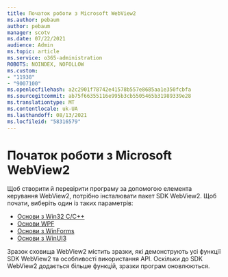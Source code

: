 ```yaml
---
title: Початок роботи з Microsoft WebView2
ms.author: pebaum
author: pebaum
manager: scotv
ms.date: 07/22/2021
audience: Admin
ms.topic: article
ms.service: o365-administration
ROBOTS: NOINDEX, NOFOLLOW
ms.custom:
- "11938"
- "9007100"
ms.openlocfilehash: a2c2901f78742e41578b557e8685aa1e350fcbfa
ms.sourcegitcommit: ab75f66355116e995b3cb5505465b31989339e28
ms.translationtype: MT
ms.contentlocale: uk-UA
ms.lasthandoff: 08/13/2021
ms.locfileid: "58316579"
---
```

# <a name="get-started-with-microsoft-webview2"></a>Початок роботи з Microsoft WebView2

Щоб створити й перевірити програму за допомогою елемента керування WebView2, потрібно інсталювати пакет SDK WebView2. Щоб почати, виберіть один із таких параметрів:

- [Основи з Win32 C/C++](https://docs.microsoft.com/microsoft-edge/webview2/get-started/win32)
- [Основи WPF](https://docs.microsoft.com/microsoft-edge/webview2/get-started/wpf)
- [Основи з WinForms](https://docs.microsoft.com/microsoft-edge/webview2/get-started/winforms)
- [Основи з WinUI3](https://docs.microsoft.com/microsoft-edge/webview2/get-started/winui)

Зразок сховища WebView2 містить зразки, які демонструють усі функції SDK WebView2 та особливості використання API. Оскільки до SDK WebView2 додається більше функцій, зразки програм оновлюються.


